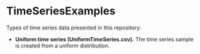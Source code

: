 # TimeSeriesExamples

Types of time series data presented in this repository:

- **Uniform time series (UniformTimeSeries.csv).** The time series sample is created from a uniform distribution. 
